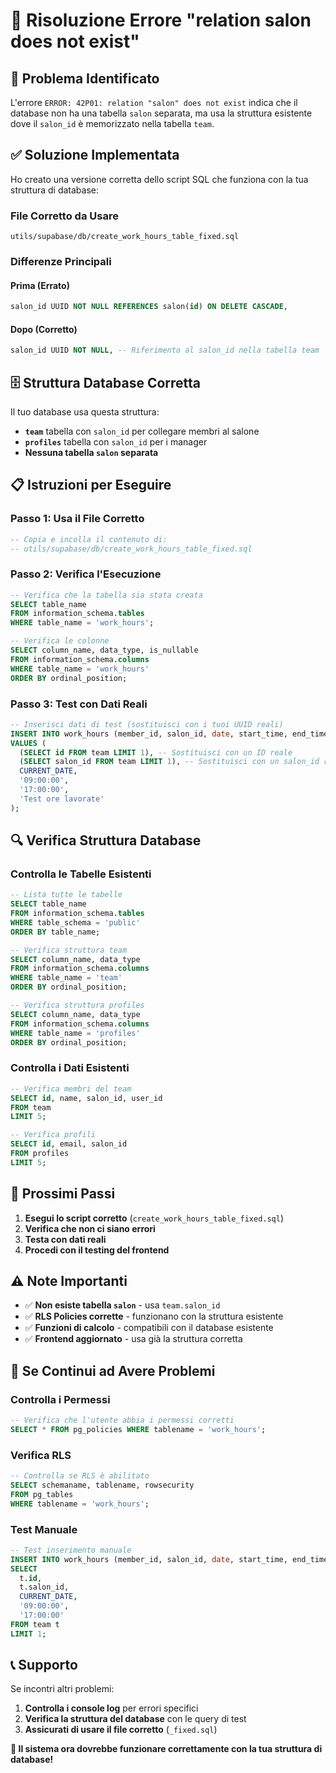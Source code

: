 # 🔧 Risoluzione Errore "relation salon does not exist"

## 🚨 **Problema Identificato**

L'errore `ERROR: 42P01: relation "salon" does not exist` indica che il database non ha una tabella `salon` separata, ma usa la struttura esistente dove il `salon_id` è memorizzato nella tabella `team`.

## ✅ **Soluzione Implementata**

Ho creato una versione corretta dello script SQL che funziona con la tua struttura di database:

### **File Corretto da Usare**
```
utils/supabase/db/create_work_hours_table_fixed.sql
```

### **Differenze Principali**

#### **Prima (Errato)**
```sql
salon_id UUID NOT NULL REFERENCES salon(id) ON DELETE CASCADE,
```

#### **Dopo (Corretto)**
```sql
salon_id UUID NOT NULL, -- Riferimento al salon_id nella tabella team
```

## 🗄️ **Struttura Database Corretta**

Il tuo database usa questa struttura:
- **`team`** tabella con `salon_id` per collegare membri al salone
- **`profiles`** tabella con `salon_id` per i manager
- **Nessuna tabella `salon` separata**

## 📋 **Istruzioni per Eseguire**

### **Passo 1: Usa il File Corretto**
```sql
-- Copia e incolla il contenuto di:
-- utils/supabase/db/create_work_hours_table_fixed.sql
```

### **Passo 2: Verifica l'Esecuzione**
```sql
-- Verifica che la tabella sia stata creata
SELECT table_name 
FROM information_schema.tables 
WHERE table_name = 'work_hours';

-- Verifica le colonne
SELECT column_name, data_type, is_nullable
FROM information_schema.columns 
WHERE table_name = 'work_hours'
ORDER BY ordinal_position;
```

### **Passo 3: Test con Dati Reali**
```sql
-- Inserisci dati di test (sostituisci con i tuoi UUID reali)
INSERT INTO work_hours (member_id, salon_id, date, start_time, end_time, notes)
VALUES (
  (SELECT id FROM team LIMIT 1), -- Sostituisci con un ID reale
  (SELECT salon_id FROM team LIMIT 1), -- Sostituisci con un salon_id reale
  CURRENT_DATE,
  '09:00:00',
  '17:00:00',
  'Test ore lavorate'
);
```

## 🔍 **Verifica Struttura Database**

### **Controlla le Tabelle Esistenti**
```sql
-- Lista tutte le tabelle
SELECT table_name 
FROM information_schema.tables 
WHERE table_schema = 'public'
ORDER BY table_name;

-- Verifica struttura team
SELECT column_name, data_type 
FROM information_schema.columns 
WHERE table_name = 'team'
ORDER BY ordinal_position;

-- Verifica struttura profiles
SELECT column_name, data_type 
FROM information_schema.columns 
WHERE table_name = 'profiles'
ORDER BY ordinal_position;
```

### **Controlla i Dati Esistenti**
```sql
-- Verifica membri del team
SELECT id, name, salon_id, user_id 
FROM team 
LIMIT 5;

-- Verifica profili
SELECT id, email, salon_id 
FROM profiles 
LIMIT 5;
```

## 🚀 **Prossimi Passi**

1. **Esegui lo script corretto** (`create_work_hours_table_fixed.sql`)
2. **Verifica che non ci siano errori**
3. **Testa con dati reali**
4. **Procedi con il testing del frontend**

## ⚠️ **Note Importanti**

- ✅ **Non esiste tabella `salon`** - usa `team.salon_id`
- ✅ **RLS Policies corrette** - funzionano con la struttura esistente
- ✅ **Funzioni di calcolo** - compatibili con il database esistente
- ✅ **Frontend aggiornato** - usa già la struttura corretta

## 🔧 **Se Continui ad Avere Problemi**

### **Controlla i Permessi**
```sql
-- Verifica che l'utente abbia i permessi corretti
SELECT * FROM pg_policies WHERE tablename = 'work_hours';
```

### **Verifica RLS**
```sql
-- Controlla se RLS è abilitato
SELECT schemaname, tablename, rowsecurity 
FROM pg_tables 
WHERE tablename = 'work_hours';
```

### **Test Manuale**
```sql
-- Test inserimento manuale
INSERT INTO work_hours (member_id, salon_id, date, start_time, end_time)
SELECT 
  t.id,
  t.salon_id,
  CURRENT_DATE,
  '09:00:00',
  '17:00:00'
FROM team t
LIMIT 1;
```

## 📞 **Supporto**

Se incontri altri problemi:
1. **Controlla i console log** per errori specifici
2. **Verifica la struttura del database** con le query di test
3. **Assicurati di usare il file corretto** (`_fixed.sql`)

**🎉 Il sistema ora dovrebbe funzionare correttamente con la tua struttura di database!** 
